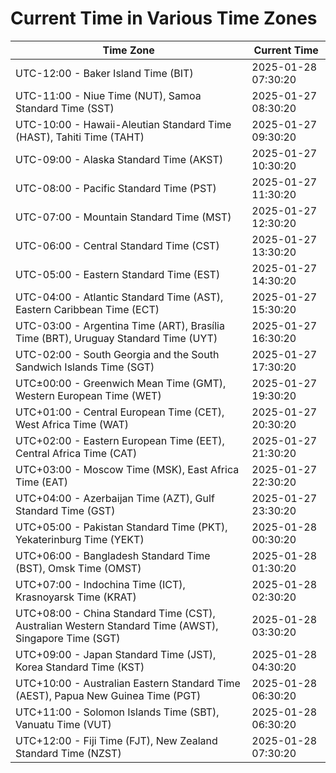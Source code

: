 # Current Time in Various Time Zones

| Time Zone | Current Time |
|-----------|--------------|
| UTC-12:00 - Baker Island Time (BIT) | 2025-01-28 07:30:20 |
| UTC-11:00 - Niue Time (NUT), Samoa Standard Time (SST) | 2025-01-27 08:30:20 |
| UTC-10:00 - Hawaii-Aleutian Standard Time (HAST), Tahiti Time (TAHT) | 2025-01-27 09:30:20 |
| UTC-09:00 - Alaska Standard Time (AKST) | 2025-01-27 10:30:20 |
| UTC-08:00 - Pacific Standard Time (PST) | 2025-01-27 11:30:20 |
| UTC-07:00 - Mountain Standard Time (MST) | 2025-01-27 12:30:20 |
| UTC-06:00 - Central Standard Time (CST) | 2025-01-27 13:30:20 |
| UTC-05:00 - Eastern Standard Time (EST) | 2025-01-27 14:30:20 |
| UTC-04:00 - Atlantic Standard Time (AST), Eastern Caribbean Time (ECT) | 2025-01-27 15:30:20 |
| UTC-03:00 - Argentina Time (ART), Brasília Time (BRT), Uruguay Standard Time (UYT) | 2025-01-27 16:30:20 |
| UTC-02:00 - South Georgia and the South Sandwich Islands Time (SGT) | 2025-01-27 17:30:20 |
| UTC±00:00 - Greenwich Mean Time (GMT), Western European Time (WET) | 2025-01-27 19:30:20 |
| UTC+01:00 - Central European Time (CET), West Africa Time (WAT) | 2025-01-27 20:30:20 |
| UTC+02:00 - Eastern European Time (EET), Central Africa Time (CAT) | 2025-01-27 21:30:20 |
| UTC+03:00 - Moscow Time (MSK), East Africa Time (EAT) | 2025-01-27 22:30:20 |
| UTC+04:00 - Azerbaijan Time (AZT), Gulf Standard Time (GST) | 2025-01-27 23:30:20 |
| UTC+05:00 - Pakistan Standard Time (PKT), Yekaterinburg Time (YEKT) | 2025-01-28 00:30:20 |
| UTC+06:00 - Bangladesh Standard Time (BST), Omsk Time (OMST) | 2025-01-28 01:30:20 |
| UTC+07:00 - Indochina Time (ICT), Krasnoyarsk Time (KRAT) | 2025-01-28 02:30:20 |
| UTC+08:00 - China Standard Time (CST), Australian Western Standard Time (AWST), Singapore Time (SGT) | 2025-01-28 03:30:20 |
| UTC+09:00 - Japan Standard Time (JST), Korea Standard Time (KST) | 2025-01-28 04:30:20 |
| UTC+10:00 - Australian Eastern Standard Time (AEST), Papua New Guinea Time (PGT) | 2025-01-28 06:30:20 |
| UTC+11:00 - Solomon Islands Time (SBT), Vanuatu Time (VUT) | 2025-01-28 06:30:20 |
| UTC+12:00 - Fiji Time (FJT), New Zealand Standard Time (NZST) | 2025-01-28 07:30:20 |
